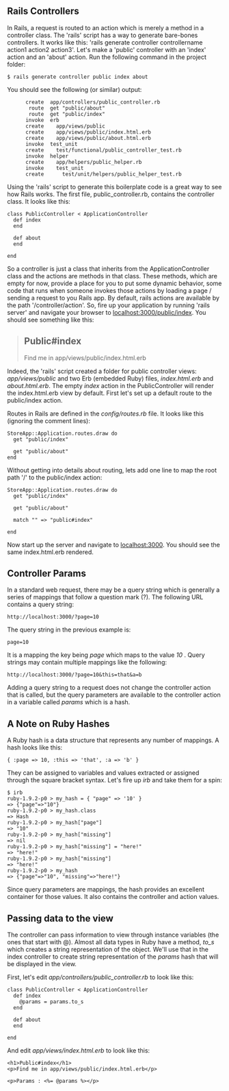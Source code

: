 Rails Controllers
-----------------

In Rails, a request is routed to an action which is merely a method in a
controller class. The 'rails' script has a way to generate bare-bones
controllers. It works like this: 'rails generate controller
controllername action1 action2 action3'. Let's make a 'public'
controller with an 'index' action and an 'about' action. Run the
following command in the project folder:

    $ rails generate controller public index about

You should see the following (or similar) output:

          create  app/controllers/public_controller.rb
           route  get "public/about"
           route  get "public/index"
          invoke  erb
          create    app/views/public
          create    app/views/public/index.html.erb
          create    app/views/public/about.html.erb
          invoke  test_unit
          create    test/functional/public_controller_test.rb
          invoke  helper
          create    app/helpers/public_helper.rb
          invoke    test_unit
          create      test/unit/helpers/public_helper_test.rb

Using the 'rails' script to generate this boilerplate code is a great
way to see how Rails works. The first file, public&#95;controller.rb,
contains the controller class. It looks like this:

    class PublicController < ApplicationController
      def index
      end

      def about
      end

    end

So a controller is just a class that inherits from the
ApplicationController class and the actions are methods in that class.
These methods, which are empty for now, provide a place for you to put
some dynamic behavior, some code that runs when someone invokes those
actions by loading a page / sending a request to you Rails app. By
default, rails actions are available by the path '/controller/action'.
So, fire up your application by running 'rails server' and navigate your
browser to
[localhost:3000/public/index](http://localhost:3000/public/index). You
should see something like this:

> Public#index
> ------------
>
> Find me in app/views/public/index.html.erb

Indeed, the 'rails' script created a folder for public controller
views: *app/views/public* and two Erb (embedded Ruby) files,
*index.html.erb* and *about.html.erb*. The empty *index* action in the
PublicController will render the index.html.erb view by default. First
let's set up a default route to the public/index action.

Routes in Rails are defined in the *config/routes.rb* file. It looks
like this (ignoring the comment lines):

    StoreApp::Application.routes.draw do
      get "public/index"

      get "public/about"
    end

Without getting into details about routing, lets add one line to map the
root path '/' to the public/index action:

    StoreApp::Application.routes.draw do
      get "public/index"

      get "public/about"

      match "" => "public#index"

    end

Now start up the server and navigate to
[localhost:3000](http://localhost:3000/). You should see the same
index.html.erb rendered.

Controller Params
-----------------

In a standard web request, there may be a query string which is
generally a series of mappings that follow a question mark (?). The
following URL contains a query string:

    http://localhost:3000/?page=10

The query string in the previous example is:

    page=10

It is a mapping the key being *page* which maps to the value *10* .
Query strings may contain multiple mappings like the following:

    http://localhost:3000/?page=10&this=that&a=b

Adding a query string to a request does not change the controller action
that is called, but the query parameters are available to the controller
action in a variable called *params* which is a hash.

A Note on Ruby Hashes
---------------------

A Ruby hash is a data structure that represents any number of mappings.
A hash looks like this:

    { :page => 10, :this => 'that', :a => 'b' }

They can be assigned to variables and values extracted or assigned
through the square bracket syntax. Let's fire up *irb* and take them for
a spin:

    $ irb
    ruby-1.9.2-p0 > my_hash = { "page" => '10' }
    => {"page"=>"10"} 
    ruby-1.9.2-p0 > my_hash.class
    => Hash 
    ruby-1.9.2-p0 > my_hash["page"]
    => "10" 
    ruby-1.9.2-p0 > my_hash["missing"]
    => nil 
    ruby-1.9.2-p0 > my_hash["missing"] = "here!"
    => "here!" 
    ruby-1.9.2-p0 > my_hash["missing"]
    => "here!" 
    ruby-1.9.2-p0 > my_hash
    => {"page"=>"10", "missing"=>"here!"} 

Since query parameters are mappings, the hash provides an excellent
container for those values. It also contains the controller and action
values.

Passing data to the view
------------------------

The controller can pass information to view through instance variables
(the ones that start with @). Almost all data types in Ruby have a
method, *to_s* which creates a string representation of the object.
We'll use that in the index controller to create string representation
of the *params* hash that will be displayed in the view.

First, let's edit *app/controllers/public&#95;controller.rb* to look like this:

    class PublicController < ApplicationController
      def index
        @params = params.to_s
      end

      def about
      end

    end

And edit *app/views/index.html.erb* to look like this:

    <h1>Public#index</h1>
    <p>Find me in app/views/public/index.html.erb</p>

    <p>Params : <%= @params %></p>
